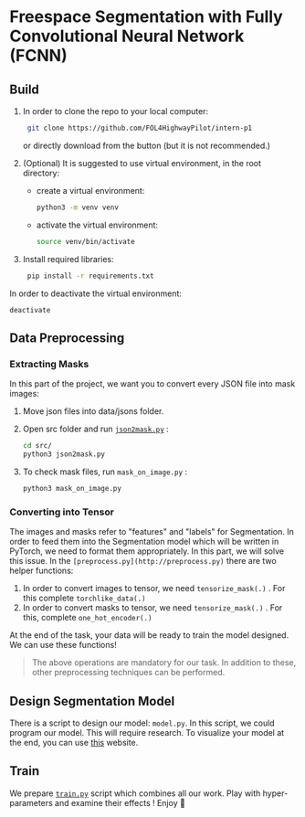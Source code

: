 # Freespace Segmentation with Fully Convolutional Neural Network (FCNN)

## Build

1. In order to clone the repo to your local computer:

    ```bash
     git clone https://github.com/FOL4HighwayPilot/intern-p1
    ```

    or directly download from the button (but it is not recommended.)

2. (Optional) It is suggested to use virtual environment, in the root directory:
    - create a virtual environment:

        ```bash
        python3 -m venv venv
        ```

    - activate the virtual environment:

        ```bash
        source venv/bin/activate
        ```
3. Install required libraries:

    ```bash
     pip install -r requirements.txt
    ```
 
In order to deactivate the virtual environment:

```
deactivate
```

## Data Preprocessing

### Extracting Masks

In this part of the project, we want you to convert every JSON file into mask images:

1. Move json files into data/jsons folder.
2. Open src folder and run [`json2mask.py`](http://json2mask.py) :

    ```bash
    cd src/
    python3 json2mask.py
    ```

3. To check mask files, run `mask_on_image.py` :

    ```bash
    python3 mask_on_image.py
    ```

### Converting into Tensor

The images and masks refer to "features" and "labels" for Segmentation. In order to feed them into the Segmentation model which will be written in PyTorch, we need to format them appropriately. In this part, we will solve this issue. In the `[preprocess.py](http://preprocess.py)` there are two helper functions:

1. In order to convert images to tensor, we need  `tensorize_mask(.)` . For this complete `torchlike_data(.)`
2. In order to convert masks to tensor, we need `tensorize_mask(.)` . For this, complete `one_hot_encoder(.)`

At the end of the task, your data will be ready to train the model designed. We can use these functions!

> The above operations are mandatory for our task. In addition to these, other preprocessing techniques can be performed.

## Design Segmentation Model

There is a script to design our model: `model.py`. In this script, we could program our model. This will require research. To visualize your model at the end, you can use [this](http://alexlenail.me/NN-SVG/) website. 

## Train

We prepare [`train.py`](http://train.py) script which combines all our work. Play with hyper-parameters and examine their effects ! Enjoy 🙂
